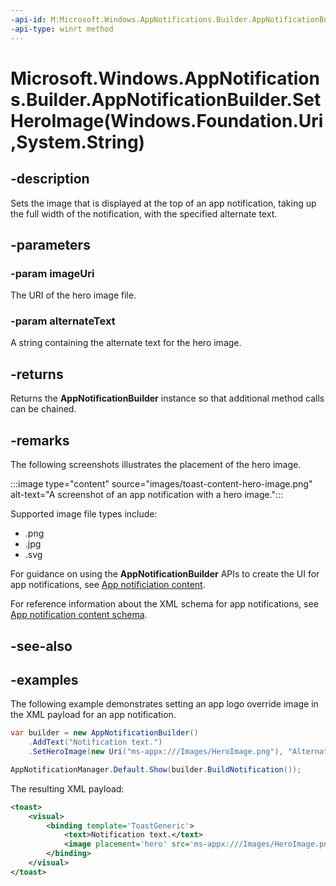```yaml
---
-api-id: M:Microsoft.Windows.AppNotifications.Builder.AppNotificationBuilder.SetHeroImage(Windows.Foundation.Uri,System.String)
-api-type: winrt method
---
```


# Microsoft.Windows.AppNotifications.Builder.AppNotificationBuilder.SetHeroImage(Windows.Foundation.Uri,System.String)

<!--
public Microsoft.Windows.AppNotifications.Builder.AppNotificationBuilder SetHeroImage (System.Uri imageUri, string alternateText);
-->


## -description

Sets the image that is displayed at the top of an app notification, taking up the full width of the notification, with the specified alternate text.

## -parameters

### -param imageUri

The URI of the hero image file.

### -param alternateText

A string containing the alternate text for the hero image.

## -returns

Returns the **AppNotificationBuilder** instance so that additional method calls can be chained.

## -remarks

The following screenshots illustrates the placement of the hero image.

:::image type="content" source="images/toast-content-hero-image.png" alt-text="A screenshot of an app notification with a hero image.":::

Supported image file types include:

- .png
- .jpg
- .svg

For guidance on using the **AppNotificationBuilder** APIs to create the UI for app notifications, see [App notificiation content](/windows/apps/design/shell/tiles-and-notifications/adaptive-interactive-toasts).

For reference information about the XML schema for app notifications, see [App notification content schema](/windows/apps/design/shell/tiles-and-notifications/toast-schema).

## -see-also

## -examples

The following example demonstrates setting an app logo override image in the XML payload for an app notification. 

```csharp
var builder = new AppNotificationBuilder()
    .AddText("Notification text.")
    .SetHeroImage(new Uri("ms-appx:///Images/HeroImage.png"), "Alternate text");

AppNotificationManager.Default.Show(builder.BuildNotification());
```

The resulting XML payload:

```xml
<toast>
    <visual>
        <binding template='ToastGeneric'>
            <text>Notification text.</text>
            <image placement='hero' src='ms-appx:///Images/HeroImage.png'/>
        </binding>
    </visual>
</toast>
```


